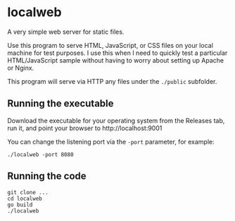 # localweb
A very simple web server for static files.

Use this program to serve HTML, JavaScript, or CSS files on your local machine for test purposes. I use this when I need to quickly test a particular HTML/JavaScript sample without having to worry about setting up Apache or Nginx.

This program will serve via HTTP any files under the `./public` subfolder.  

## Running the executable
Download the executable for your operating system from the Releases tab, run it, and point your browser to http://localhost:9001

You can change the listening port via the `-port` parameter, for example:

```
./localweb -port 8080
```

## Running the code
```
git clone ...
cd localweb
go build
./localweb
```
